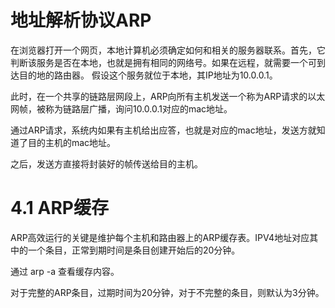 # 地址解析协议ARP

在浏览器打开一个网页，本地计算机必须确定如何和相关的服务器联系。首先，它判断该服务是否在本地，也就是拥有相同的网络号。如果在远程，就需要一个可到达目的地的路由器。
假设这个服务就位于本地，其IP地址为10.0.0.1。

此时，在一个共享的链路层网段上，ARP向所有主机发送一个称为ARP请求的以太网帧，被称为链路层广播，询问10.0.0.1对应的mac地址。

通过ARP请求，系统内如果有主机给出应答，也就是对应的mac地址，发送方就知道了目的主机的mac地址。

之后，发送方直接将封装好的帧传送给目的主机。

# 4.1 ARP缓存

ARP高效运行的关键是维护每个主机和路由器上的ARP缓存表。IPV4地址对应其中的一个条目，正常到期时间是条目创建开始后的20分钟。

通过 arp -a 查看缓存内容。

对于完整的ARP条目，过期时间为20分钟，对于不完整的条目，则默认为3分钟。



